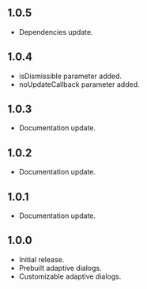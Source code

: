 ## 1.0.5

- Dependencies update.

## 1.0.4

- isDismissible parameter added.
- noUpdateCallback parameter added.

## 1.0.3

- Documentation update.

## 1.0.2

- Documentation update.

## 1.0.1

- Documentation update.

## 1.0.0

- Initial release.
- Prebuilt adaptive dialogs.
- Customizable adaptive dialogs.
